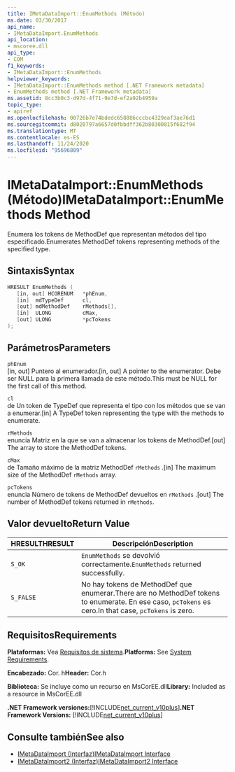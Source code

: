 ```yaml
---
title: IMetaDataImport::EnumMethods (Método)
ms.date: 03/30/2017
api_name:
- IMetaDataImport.EnumMethods
api_location:
- mscoree.dll
api_type:
- COM
f1_keywords:
- IMetaDataImport::EnumMethods
helpviewer_keywords:
- IMetaDataImport::EnumMethods method [.NET Framework metadata]
- EnumMethods method [.NET Framework metadata]
ms.assetid: 8cc3b0c3-d97d-4f71-9e7d-ef2a92b4959a
topic_type:
- apiref
ms.openlocfilehash: 00726b7e74bdedc658886cccbc4329eaf3ae76d1
ms.sourcegitcommit: d8020797a6657d0fbbdff362b80300815f682f94
ms.translationtype: MT
ms.contentlocale: es-ES
ms.lasthandoff: 11/24/2020
ms.locfileid: "95696809"
---
```

# <a name="imetadataimportenummethods-method"></a><span data-ttu-id="801de-102">IMetaDataImport::EnumMethods (Método)</span><span class="sxs-lookup"><span data-stu-id="801de-102">IMetaDataImport::EnumMethods Method</span></span>

<span data-ttu-id="801de-103">Enumera los tokens de MethodDef que representan métodos del tipo especificado.</span><span class="sxs-lookup"><span data-stu-id="801de-103">Enumerates MethodDef tokens representing methods of the specified type.</span></span>  
  
## <a name="syntax"></a><span data-ttu-id="801de-104">Sintaxis</span><span class="sxs-lookup"><span data-stu-id="801de-104">Syntax</span></span>  
  
```cpp  
HRESULT EnumMethods (  
   [in, out] HCORENUM   *phEnum,
   [in]  mdTypeDef      cl,
   [out] mdMethodDef    rMethods[],
   [in]  ULONG          cMax,
   [out] ULONG          *pcTokens  
);  
```  
  
## <a name="parameters"></a><span data-ttu-id="801de-105">Parámetros</span><span class="sxs-lookup"><span data-stu-id="801de-105">Parameters</span></span>  

 `phEnum`  
 <span data-ttu-id="801de-106">[in, out] Puntero al enumerador.</span><span class="sxs-lookup"><span data-stu-id="801de-106">[in, out] A pointer to the enumerator.</span></span> <span data-ttu-id="801de-107">Debe ser NULL para la primera llamada de este método.</span><span class="sxs-lookup"><span data-stu-id="801de-107">This must be NULL for the first call of this method.</span></span>  
  
 `cl`  
 <span data-ttu-id="801de-108">de Un token de TypeDef que representa el tipo con los métodos que se van a enumerar.</span><span class="sxs-lookup"><span data-stu-id="801de-108">[in] A TypeDef token representing the type with the methods to enumerate.</span></span>  
  
 `rMethods`  
 <span data-ttu-id="801de-109">enuncia Matriz en la que se van a almacenar los tokens de MethodDef.</span><span class="sxs-lookup"><span data-stu-id="801de-109">[out] The array to store the MethodDef tokens.</span></span>  
  
 `cMax`  
 <span data-ttu-id="801de-110">de Tamaño máximo de la matriz MethodDef `rMethods` .</span><span class="sxs-lookup"><span data-stu-id="801de-110">[in] The maximum size of the MethodDef `rMethods` array.</span></span>  
  
 `pcTokens`  
 <span data-ttu-id="801de-111">enuncia Número de tokens de MethodDef devueltos en `rMethods` .</span><span class="sxs-lookup"><span data-stu-id="801de-111">[out] The number of MethodDef tokens returned in `rMethods`.</span></span>  
  
## <a name="return-value"></a><span data-ttu-id="801de-112">Valor devuelto</span><span class="sxs-lookup"><span data-stu-id="801de-112">Return Value</span></span>  
  
|<span data-ttu-id="801de-113">HRESULT</span><span class="sxs-lookup"><span data-stu-id="801de-113">HRESULT</span></span>|<span data-ttu-id="801de-114">Descripción</span><span class="sxs-lookup"><span data-stu-id="801de-114">Description</span></span>|  
|-------------|-----------------|  
|`S_OK`|<span data-ttu-id="801de-115">`EnumMethods` se devolvió correctamente.</span><span class="sxs-lookup"><span data-stu-id="801de-115">`EnumMethods` returned successfully.</span></span>|  
|`S_FALSE`|<span data-ttu-id="801de-116">No hay tokens de MethodDef que enumerar.</span><span class="sxs-lookup"><span data-stu-id="801de-116">There are no MethodDef tokens to enumerate.</span></span> <span data-ttu-id="801de-117">En ese caso, `pcTokens` es cero.</span><span class="sxs-lookup"><span data-stu-id="801de-117">In that case, `pcTokens` is zero.</span></span>|  
  
## <a name="requirements"></a><span data-ttu-id="801de-118">Requisitos</span><span class="sxs-lookup"><span data-stu-id="801de-118">Requirements</span></span>  

 <span data-ttu-id="801de-119">**Plataformas:** Vea [Requisitos de sistema](../../get-started/system-requirements.md).</span><span class="sxs-lookup"><span data-stu-id="801de-119">**Platforms:** See [System Requirements](../../get-started/system-requirements.md).</span></span>  
  
 <span data-ttu-id="801de-120">**Encabezado:** Cor. h</span><span class="sxs-lookup"><span data-stu-id="801de-120">**Header:** Cor.h</span></span>  
  
 <span data-ttu-id="801de-121">**Biblioteca:** Se incluye como un recurso en MsCorEE.dll</span><span class="sxs-lookup"><span data-stu-id="801de-121">**Library:** Included as a resource in MsCorEE.dll</span></span>  
  
 <span data-ttu-id="801de-122">**.NET Framework versiones:**[!INCLUDE[net_current_v10plus](../../../../includes/net-current-v10plus-md.md)]</span><span class="sxs-lookup"><span data-stu-id="801de-122">**.NET Framework Versions:** [!INCLUDE[net_current_v10plus](../../../../includes/net-current-v10plus-md.md)]</span></span>  
  
## <a name="see-also"></a><span data-ttu-id="801de-123">Consulte también</span><span class="sxs-lookup"><span data-stu-id="801de-123">See also</span></span>

- [<span data-ttu-id="801de-124">IMetaDataImport (Interfaz)</span><span class="sxs-lookup"><span data-stu-id="801de-124">IMetaDataImport Interface</span></span>](imetadataimport-interface.md)
- [<span data-ttu-id="801de-125">IMetaDataImport2 (Interfaz)</span><span class="sxs-lookup"><span data-stu-id="801de-125">IMetaDataImport2 Interface</span></span>](imetadataimport2-interface.md)
